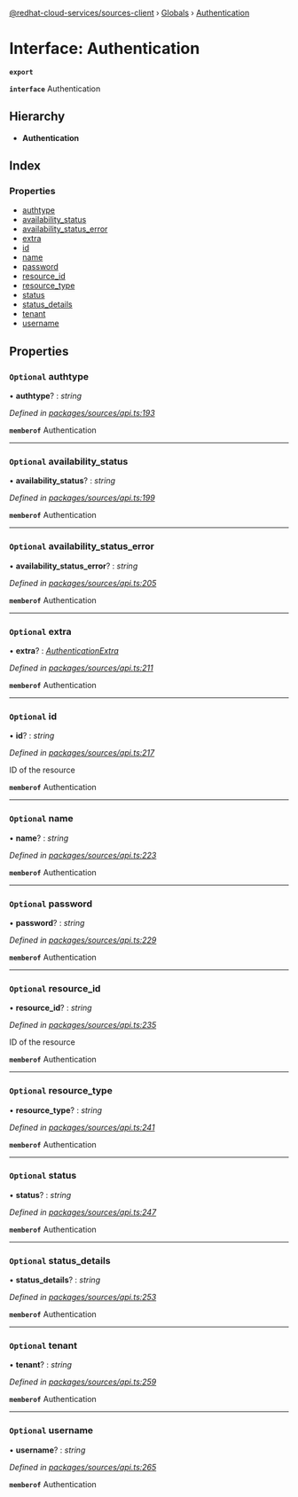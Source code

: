 [@redhat-cloud-services/sources-client](../README.md) › [Globals](../globals.md) › [Authentication](authentication.md)

# Interface: Authentication

**`export`** 

**`interface`** Authentication

## Hierarchy

* **Authentication**

## Index

### Properties

* [authtype](authentication.md#optional-authtype)
* [availability_status](authentication.md#optional-availability_status)
* [availability_status_error](authentication.md#optional-availability_status_error)
* [extra](authentication.md#optional-extra)
* [id](authentication.md#optional-id)
* [name](authentication.md#optional-name)
* [password](authentication.md#optional-password)
* [resource_id](authentication.md#optional-resource_id)
* [resource_type](authentication.md#optional-resource_type)
* [status](authentication.md#optional-status)
* [status_details](authentication.md#optional-status_details)
* [tenant](authentication.md#optional-tenant)
* [username](authentication.md#optional-username)

## Properties

### `Optional` authtype

• **authtype**? : *string*

*Defined in [packages/sources/api.ts:193](https://github.com/RedHatInsights/javascript-clients/blob/master/packages/sources/api.ts#L193)*

**`memberof`** Authentication

___

### `Optional` availability_status

• **availability_status**? : *string*

*Defined in [packages/sources/api.ts:199](https://github.com/RedHatInsights/javascript-clients/blob/master/packages/sources/api.ts#L199)*

**`memberof`** Authentication

___

### `Optional` availability_status_error

• **availability_status_error**? : *string*

*Defined in [packages/sources/api.ts:205](https://github.com/RedHatInsights/javascript-clients/blob/master/packages/sources/api.ts#L205)*

**`memberof`** Authentication

___

### `Optional` extra

• **extra**? : *[AuthenticationExtra](authenticationextra.md)*

*Defined in [packages/sources/api.ts:211](https://github.com/RedHatInsights/javascript-clients/blob/master/packages/sources/api.ts#L211)*

**`memberof`** Authentication

___

### `Optional` id

• **id**? : *string*

*Defined in [packages/sources/api.ts:217](https://github.com/RedHatInsights/javascript-clients/blob/master/packages/sources/api.ts#L217)*

ID of the resource

**`memberof`** Authentication

___

### `Optional` name

• **name**? : *string*

*Defined in [packages/sources/api.ts:223](https://github.com/RedHatInsights/javascript-clients/blob/master/packages/sources/api.ts#L223)*

**`memberof`** Authentication

___

### `Optional` password

• **password**? : *string*

*Defined in [packages/sources/api.ts:229](https://github.com/RedHatInsights/javascript-clients/blob/master/packages/sources/api.ts#L229)*

**`memberof`** Authentication

___

### `Optional` resource_id

• **resource_id**? : *string*

*Defined in [packages/sources/api.ts:235](https://github.com/RedHatInsights/javascript-clients/blob/master/packages/sources/api.ts#L235)*

ID of the resource

**`memberof`** Authentication

___

### `Optional` resource_type

• **resource_type**? : *string*

*Defined in [packages/sources/api.ts:241](https://github.com/RedHatInsights/javascript-clients/blob/master/packages/sources/api.ts#L241)*

**`memberof`** Authentication

___

### `Optional` status

• **status**? : *string*

*Defined in [packages/sources/api.ts:247](https://github.com/RedHatInsights/javascript-clients/blob/master/packages/sources/api.ts#L247)*

**`memberof`** Authentication

___

### `Optional` status_details

• **status_details**? : *string*

*Defined in [packages/sources/api.ts:253](https://github.com/RedHatInsights/javascript-clients/blob/master/packages/sources/api.ts#L253)*

**`memberof`** Authentication

___

### `Optional` tenant

• **tenant**? : *string*

*Defined in [packages/sources/api.ts:259](https://github.com/RedHatInsights/javascript-clients/blob/master/packages/sources/api.ts#L259)*

**`memberof`** Authentication

___

### `Optional` username

• **username**? : *string*

*Defined in [packages/sources/api.ts:265](https://github.com/RedHatInsights/javascript-clients/blob/master/packages/sources/api.ts#L265)*

**`memberof`** Authentication
